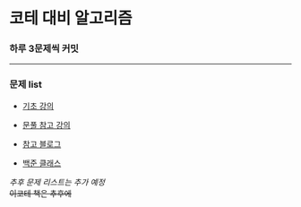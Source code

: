 # 코테 대비 알고리즘

###  하루 3문제씩 커밋

---
### 문제 list
- [기초 강의](https://www.youtube.com/playlist?list=PLMCKWAkrvdH1UEo7j4rIYKPOBmNF5Zbsn)

- [문풀 참고 강의](https://www.youtube.com/channel/UCUxQp32ZsyJnLxvFnwul2lQ/playlists)

- [참고 블로그](https://covenant.tistory.com/235)

- [백준 클래스](https://solved.ac/class)


*추후 문제 리스트는 추가 예정*  
~~이코테 책은 추후에~~
